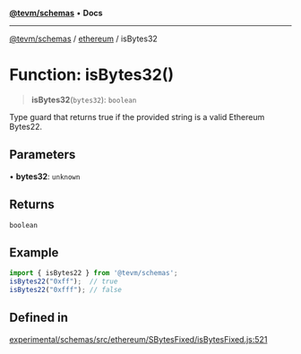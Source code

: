 [**@tevm/schemas**](../../README.md) • **Docs**

***

[@tevm/schemas](../../modules.md) / [ethereum](../README.md) / isBytes32

# Function: isBytes32()

> **isBytes32**(`bytes32`): `boolean`

Type guard that returns true if the provided string is a valid Ethereum Bytes22.

## Parameters

• **bytes32**: `unknown`

## Returns

`boolean`

## Example

```ts
import { isBytes22 } from '@tevm/schemas';
isBytes22("0xff");  // true
isBytes22("0xfff"); // false
````

## Defined in

[experimental/schemas/src/ethereum/SBytesFixed/isBytesFixed.js:521](https://github.com/evmts/tevm-monorepo/blob/main/experimental/schemas/src/ethereum/SBytesFixed/isBytesFixed.js#L521)
